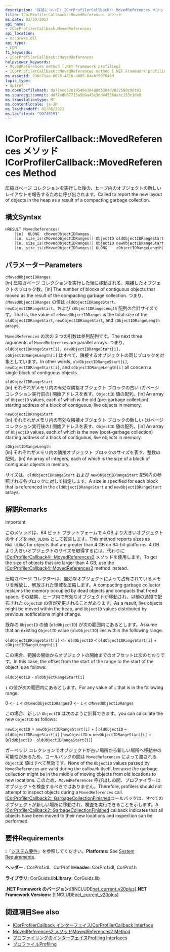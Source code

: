 ```yaml
---
description: '詳細について: ICorProfilerCallback:: MovedReferences メソッド'
title: ICorProfilerCallback::MovedReferences メソッド
ms.date: 03/30/2017
api_name:
- ICorProfilerCallback.MovedReferences
api_location:
- mscorwks.dll
api_type:
- COM
f1_keywords:
- ICorProfilerCallback::MovedReferences
helpviewer_keywords:
- MovedReferences method [.NET Framework profiling]
- ICorProfilerCallback::MovedReferences method [.NET Framework profiling]
ms.assetid: 996c71ae-0676-4616-a085-84ebf507649d
topic_type:
- apiref
ms.openlocfilehash: da77ace52e19540e30488d3304d2822500c90391
ms.sourcegitcommit: ddf7edb67715a5b9a45e3dd44536dabc153c1de0
ms.translationtype: MT
ms.contentlocale: ja-JP
ms.lasthandoff: 02/06/2021
ms.locfileid: "99745191"
---
```

# <a name="icorprofilercallbackmovedreferences-method"></a><span data-ttu-id="562d4-103">ICorProfilerCallback::MovedReferences メソッド</span><span class="sxs-lookup"><span data-stu-id="562d4-103">ICorProfilerCallback::MovedReferences Method</span></span>

<span data-ttu-id="562d4-104">圧縮ガベージ コレクションを実行した後の、ヒープ内のオブジェクトの新しいレイアウトを報告するために呼び出されます。</span><span class="sxs-lookup"><span data-stu-id="562d4-104">Called to report the new layout of objects in the heap as a result of a compacting garbage collection.</span></span>  
  
## <a name="syntax"></a><span data-ttu-id="562d4-105">構文</span><span class="sxs-lookup"><span data-stu-id="562d4-105">Syntax</span></span>  
  
```cpp  
HRESULT MovedReferences(  
    [in]  ULONG  cMovedObjectIDRanges,  
    [in, size_is(cMovedObjectIDRanges)] ObjectID oldObjectIDRangeStart[] ,  
    [in, size_is(cMovedObjectIDRanges)] ObjectID newObjectIDRangeStart[] ,  
    [in, size_is(cMovedObjectIDRanges)] ULONG    cObjectIDRangeLength[] );  
```  
  
## <a name="parameters"></a><span data-ttu-id="562d4-106">パラメーター</span><span class="sxs-lookup"><span data-stu-id="562d4-106">Parameters</span></span>  

 `cMovedObjectIDRanges`  
 <span data-ttu-id="562d4-107">[in] 圧縮ガベージ コレクションを実行した後に移動される、隣接したオブジェクトのブロック数。</span><span class="sxs-lookup"><span data-stu-id="562d4-107">[in] The number of blocks of contiguous objects that moved as the result of the compacting garbage collection.</span></span> <span data-ttu-id="562d4-108">つまり、`cMovedObjectIDRanges` の値は `oldObjectIDRangeStart`、`newObjectIDRangeStart`、および `cObjectIDRangeLength` 配列の合計サイズです。</span><span class="sxs-lookup"><span data-stu-id="562d4-108">That is, the value of `cMovedObjectIDRanges` is the total size of the `oldObjectIDRangeStart`, `newObjectIDRangeStart`, and `cObjectIDRangeLength` arrays.</span></span>  
  
 <span data-ttu-id="562d4-109">`MovedReferences` の次の 3 つの引数は並列配列です。</span><span class="sxs-lookup"><span data-stu-id="562d4-109">The next three arguments of `MovedReferences` are parallel arrays.</span></span> <span data-ttu-id="562d4-110">つまり、`oldObjectIDRangeStart[i]`、`newObjectIDRangeStart[i]`、`cObjectIDRangeLength[i]` はすべて、隣接するオブジェクトの同じブロックを対象としています。</span><span class="sxs-lookup"><span data-stu-id="562d4-110">In other words, `oldObjectIDRangeStart[i]`, `newObjectIDRangeStart[i]`, and `cObjectIDRangeLength[i]` all concern a single block of contiguous objects.</span></span>  
  
 `oldObjectIDRangeStart`  
 <span data-ttu-id="562d4-111">[in] それぞれがメモリ内の有効な隣接オブジェクト ブロックの古い (ガベージ コレクション実行前の) 開始アドレスを表す、`ObjectID` 値の配列。</span><span class="sxs-lookup"><span data-stu-id="562d4-111">[in] An array of `ObjectID` values, each of which is the old (pre-garbage collection) starting address of a block of contiguous, live objects in memory.</span></span>  
  
 `newObjectIDRangeStart`  
 <span data-ttu-id="562d4-112">[in] それぞれがメモリ内の有効な隣接オブジェクト ブロックの新しい (ガベージ コレクション実行後の) 開始アドレスを表す、`ObjectID` 値の配列。</span><span class="sxs-lookup"><span data-stu-id="562d4-112">[in] An array of `ObjectID` values, each of which is the new (post-garbage collection) starting address of a block of contiguous, live objects in memory.</span></span>  
  
 `cObjectIDRangeLength`  
 <span data-ttu-id="562d4-113">[in] それぞれがメモリ内の隣接オブジェクト ブロックのサイズを表す、整数の配列。</span><span class="sxs-lookup"><span data-stu-id="562d4-113">[in] An array of integers, each of which is the size of a block of contiguous objects in memory.</span></span>  
  
 <span data-ttu-id="562d4-114">サイズは、`oldObjectIDRangeStart` および `newObjectIDRangeStart` 配列内の参照される各ブロックに対して指定します。</span><span class="sxs-lookup"><span data-stu-id="562d4-114">A size is specified for each block that is referenced in the `oldObjectIDRangeStart` and `newObjectIDRangeStart` arrays.</span></span>  
  
## <a name="remarks"></a><span data-ttu-id="562d4-115">解説</span><span class="sxs-lookup"><span data-stu-id="562d4-115">Remarks</span></span>  
  
> [!IMPORTANT]
> <span data-ttu-id="562d4-116">このメソッドは、64 ビット プラットフォームで 4 GB より大きいオブジェクトのサイズを `MAX_ULONG` として報告します。</span><span class="sxs-lookup"><span data-stu-id="562d4-116">This method reports sizes as `MAX_ULONG` for objects that are greater than 4 GB on 64-bit platforms.</span></span> <span data-ttu-id="562d4-117">4 GB より大きいオブジェクトのサイズを取得するには、代わりに [ICorProfilerCallback4:: MovedReferences2](icorprofilercallback4-movedreferences2-method.md) メソッドを使用します。</span><span class="sxs-lookup"><span data-stu-id="562d4-117">To get the size of objects that are larger than 4 GB, use the [ICorProfilerCallback4::MovedReferences2](icorprofilercallback4-movedreferences2-method.md) method instead.</span></span>  
  
 <span data-ttu-id="562d4-118">圧縮ガベージ コレクターは、無効なオブジェクトによって占有されているメモリを解放し、解放された領域を圧縮します。</span><span class="sxs-lookup"><span data-stu-id="562d4-118">A compacting garbage collector reclaims the memory occupied by dead objects and compacts that freed space.</span></span> <span data-ttu-id="562d4-119">その結果、ヒープ内で有効なオブジェクトが移動され、以前の通知で配布された `ObjectID` の値が変更されることがあります。</span><span class="sxs-lookup"><span data-stu-id="562d4-119">As a result, live objects might be moved within the heap, and `ObjectID` values distributed by previous notifications might change.</span></span>  
  
 <span data-ttu-id="562d4-120">既存の `ObjectID` の値 (`oldObjectID`) が次の範囲内にあるとします。</span><span class="sxs-lookup"><span data-stu-id="562d4-120">Assume that an existing `ObjectID` value (`oldObjectID`) lies within the following range:</span></span>  
  
 `oldObjectIDRangeStart[i]` <= `oldObjectID` < `oldObjectIDRangeStart[i]` + `cObjectIDRangeLength[i]`  
  
 <span data-ttu-id="562d4-121">この場合、範囲の開始からオブジェクトの開始までのオフセットは次のとおりです。</span><span class="sxs-lookup"><span data-stu-id="562d4-121">In this case, the offset from the start of the range to the start of the object is as follows:</span></span>  
  
 `oldObjectID` - `oldObjectRangeStart[i]`  
  
 <span data-ttu-id="562d4-122">`i` の値が次の範囲内にあるとします。</span><span class="sxs-lookup"><span data-stu-id="562d4-122">For any value of `i` that is in the following range:</span></span>  
  
 <span data-ttu-id="562d4-123">0 <= `i` < `cMovedObjectIDRanges`</span><span class="sxs-lookup"><span data-stu-id="562d4-123">0 <= `i` < `cMovedObjectIDRanges`</span></span>  
  
 <span data-ttu-id="562d4-124">この場合、新しい `ObjectID` は次のように計算できます。</span><span class="sxs-lookup"><span data-stu-id="562d4-124">you can calculate the new `ObjectID` as follows:</span></span>  
  
 <span data-ttu-id="562d4-125">`newObjectID` = `newObjectIDRangeStart[i]` + ( `oldObjectID` – `oldObjectIDRangeStart[i]` )</span><span class="sxs-lookup"><span data-stu-id="562d4-125">`newObjectID` = `newObjectIDRangeStart[i]` + (`oldObjectID` – `oldObjectIDRangeStart[i]`)</span></span>  
  
 <span data-ttu-id="562d4-126">ガーベッジ コレクションでオブジェクトが古い場所から新しい場所へ移動中の可能性があるため、コールバックの間は `MovedReferences` によって渡される `ObjectID` 値はすべて無効です。</span><span class="sxs-lookup"><span data-stu-id="562d4-126">None of the `ObjectID` values passed by `MovedReferences` are valid during the callback itself, because the garbage collection might be in the middle of moving objects from old locations to new locations.</span></span> <span data-ttu-id="562d4-127">このため、`MovedReferences` 呼び出しの間、プロファイラーはオブジェクトを検査するべきではありません。</span><span class="sxs-lookup"><span data-stu-id="562d4-127">Therefore, profilers should not attempt to inspect objects during a `MovedReferences` call.</span></span> <span data-ttu-id="562d4-128">[ICorProfilerCallback2:: GarbageCollectionFinished](icorprofilercallback2-garbagecollectionfinished-method.md)コールバックは、すべてのオブジェクトが新しい場所に移動され、検査を実行できることを示します。</span><span class="sxs-lookup"><span data-stu-id="562d4-128">A [ICorProfilerCallback2::GarbageCollectionFinished](icorprofilercallback2-garbagecollectionfinished-method.md) callback indicates that all objects have been moved to their new locations and inspection can be performed.</span></span>  
  
## <a name="requirements"></a><span data-ttu-id="562d4-129">要件</span><span class="sxs-lookup"><span data-stu-id="562d4-129">Requirements</span></span>  

 <span data-ttu-id="562d4-130">**:**「[システム要件](../../get-started/system-requirements.md)」を参照してください。</span><span class="sxs-lookup"><span data-stu-id="562d4-130">**Platforms:** See [System Requirements](../../get-started/system-requirements.md).</span></span>  
  
 <span data-ttu-id="562d4-131">**ヘッダー** : CorProf.idl、CorProf.h</span><span class="sxs-lookup"><span data-stu-id="562d4-131">**Header:** CorProf.idl, CorProf.h</span></span>  
  
 <span data-ttu-id="562d4-132">**ライブラリ:** CorGuids.lib</span><span class="sxs-lookup"><span data-stu-id="562d4-132">**Library:** CorGuids.lib</span></span>  
  
 <span data-ttu-id="562d4-133">**.NET Framework のバージョン:**[!INCLUDE[net_current_v20plus](../../../../includes/net-current-v20plus-md.md)]</span><span class="sxs-lookup"><span data-stu-id="562d4-133">**.NET Framework Versions:** [!INCLUDE[net_current_v20plus](../../../../includes/net-current-v20plus-md.md)]</span></span>  
  
## <a name="see-also"></a><span data-ttu-id="562d4-134">関連項目</span><span class="sxs-lookup"><span data-stu-id="562d4-134">See also</span></span>

- [<span data-ttu-id="562d4-135">ICorProfilerCallback インターフェイス</span><span class="sxs-lookup"><span data-stu-id="562d4-135">ICorProfilerCallback Interface</span></span>](icorprofilercallback-interface.md)
- [<span data-ttu-id="562d4-136">MovedReferences2 メソッド</span><span class="sxs-lookup"><span data-stu-id="562d4-136">MovedReferences2 Method</span></span>](icorprofilercallback4-movedreferences2-method.md)
- [<span data-ttu-id="562d4-137">プロファイリングのインターフェイス</span><span class="sxs-lookup"><span data-stu-id="562d4-137">Profiling Interfaces</span></span>](profiling-interfaces.md)
- [<span data-ttu-id="562d4-138">プロファイル</span><span class="sxs-lookup"><span data-stu-id="562d4-138">Profiling</span></span>](index.md)

